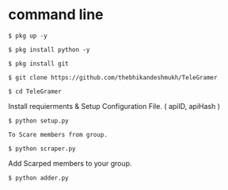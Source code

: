 # command line

```
$ pkg up -y

$ pkg install python -y

$ pkg install git

$ git clone https://github.com/thebhikandeshmukh/TeleGramer

$ cd TeleGramer 
```

Install requierments & Setup Configuration File. ( apiID, apiHash )

```
$ python setup.py

To Scare members from group.

$ python scraper.py
```

Add Scarped members to your group.

```
$ python adder.py
```
